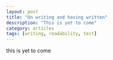 ```yaml
---
layout: post
title: "On writing and having written"
description: "This is yet to come"
category: articles
tags: [writing, readability, test]
---
```

this is yet to come

